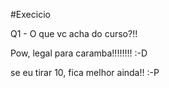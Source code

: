 #Execicio

Q1 - O que vc acha do curso?!!

Pow, legal para caramba!!!!!!!!
:-D

se eu tirar 10, fica melhor ainda!! :-P

